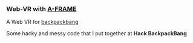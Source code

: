 ### Web-VR with [A-FRAME](https://aframe.io/)


A Web VR for [backpackbang](https://backpackbang.com/)

Some hacky and messy code that I put together at **Hack BackpackBang**